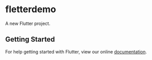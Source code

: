 # fletterdemo

A new Flutter project.

## Getting Started

For help getting started with Flutter, view our online
[documentation](https://flutter.io/).
